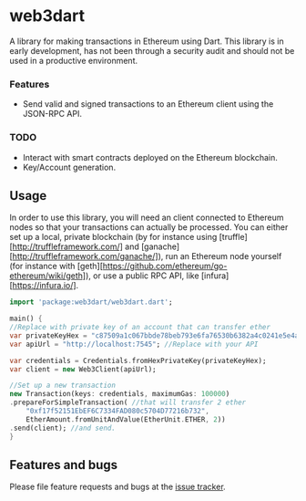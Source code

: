 # web3dart

A library for making transactions in Ethereum using Dart. This library
is in early development, has not been through a security audit and
should not be used in a productive environment.

### Features
- Send valid and signed transactions to an Ethereum client using the
  JSON-RPC API.
### TODO
- Interact with smart contracts deployed on the Ethereum blockchain.
- Key/Account generation.

## Usage

In order to use this library, you will need an client connected to
Ethereum nodes so that your transactions can actually be processed. You
can either set up a local, private blockchain (by for instance using
[truffle][http://truffleframework.com/] and
[ganache][http://truffleframework.com/ganache/]), run an Ethereum node
yourself (for instance with [geth][https://github.com/ethereum/go-ethereum/wiki/geth]),
or use a public RPC API, like [infura][https://infura.io/].

```dart
import 'package:web3dart/web3dart.dart';

main() {
//Replace with private key of an account that can transfer ether
var privateKeyHex = "c87509a1c067bbde78beb793e6fa76530b6382a4c0241e5e4a9ec0a0f44dc0d3";
var apiUrl = "http://localhost:7545"; //Replace with your API

var credentials = Credentials.fromHexPrivateKey(privateKeyHex);
var client = new Web3Client(apiUrl);

//Set up a new transaction
new Transaction(keys: credentials, maximumGas: 100000)
.prepareForSimpleTransaction( //that will transfer 2 ether
    "0xf17f52151EbEF6C7334FAD080c5704D77216b732",
    EtherAmount.fromUnitAndValue(EtherUnit.ETHER, 2))
.send(client); //and send.
}
```
## Features and bugs

Please file feature requests and bugs at the [issue tracker][tracker].

[tracker]: http://example.com/issues/replaceme
